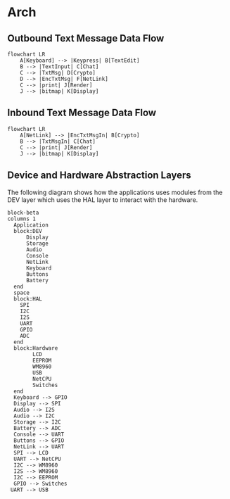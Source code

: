 # Arch



## Outbound Text Message Data Flow

```mermaid
flowchart LR
    A[Keyboard] --> |Keypress| B[TextEdit]
    B --> |TextInput| C[Chat]
    C --> |TxtMsg| D[Crypto]
    D --> |EncTxtMsg| F[NetLink]
    C --> |print| J[Render]
    J --> |bitmap| K[Display]
```

## Inbound Text Message Data Flow

```mermaid
flowchart LR
    A[NetLink] --> |EncTxtMsgIn| B[Crypto]
    B --> |TxtMsgIn| C[Chat]
    C --> |print| J[Render]
    J --> |bitmap| K[Display]
```

## Device and Hardware Abstraction Layers

The following diagram shows how the applications uses 
modules from the DEV layer which uses the HAL layer
to interact with the hardware.

```mermaid
block-beta
columns 1
  Application
  block:DEV
      Display
      Storage
      Audio
      Console
      NetLink
      Keyboard
      Buttons
      Battery
  end
  space
  block:HAL
    SPI
    I2C
    I2S
    UART
    GPIO
    ADC
  end
  block:Hardware
        LCD
        EEPROM
        WM8960
        USB
        NetCPU
        Switches
  end
  Keyboard --> GPIO
  Display --> SPI
  Audio --> I2S
  Audio --> I2C
  Storage --> I2C
  Battery --> ADC
  Console --> UART
  Buttons --> GPIO
  NetLink --> UART
  SPI --> LCD
  UART --> NetCPU
  I2C --> WM8960
  I2S --> WM8960
  I2C --> EEPROM
  GPIO --> Switches
 UART --> USB
```

